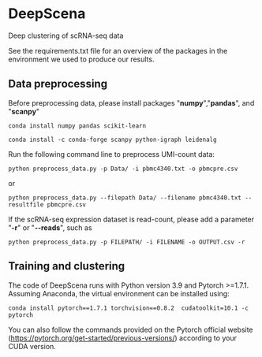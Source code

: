 # DeepScena
Deep clustering of scRNA-seq data

See the requirements.txt file for an overview of the packages in the environment we used to produce our results.

## Data preprocessing
Before preprocessing data, please install packages "**numpy**","**pandas**", and "**scanpy**"

```
conda install numpy pandas scikit-learn
```
```
conda install -c conda-forge scanpy python-igraph leidenalg
```
Run the following command line to preprocess UMI-count data:
```
python preprocess_data.py -p Data/ -i pbmc4340.txt -o pbmcpre.csv
```
or 
```
python preprocess_data.py --filepath Data/ --filename pbmc4340.txt --resultfile pbmcpre.csv
```

If the scRNA-seq expression dataset is read-count, please add a parameter "**-r**" or "**--reads**", such as
```
python preprocess_data.py -p FILEPATH/ -i FILENAME -o OUTPUT.csv -r
```

## Training and clustering
The code of DeepScena runs with Python version 3.9 and Pytorch >=1.7.1. Assuming Anaconda, the virtual environment can be installed using:

```
conda install pytorch==1.7.1 torchvision==0.8.2  cudatoolkit=10.1 -c pytorch
```
You can also follow the commands provided on the Pytorch official website (https://pytorch.org/get-started/previous-versions/) according to your CUDA version. 
